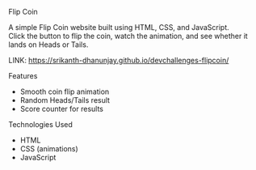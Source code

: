 Flip Coin

A simple Flip Coin website built using HTML, CSS, and JavaScript.  
Click the button to flip the coin, watch the animation, and see whether it lands on Heads or Tails.  

LINK: https://srikanth-dhanunjay.github.io/devchallenges-flipcoin/

Features
- Smooth coin flip animation   
- Random Heads/Tails result   
- Score counter for results 

Technologies Used
- HTML  
- CSS (animations)  
- JavaScript  
